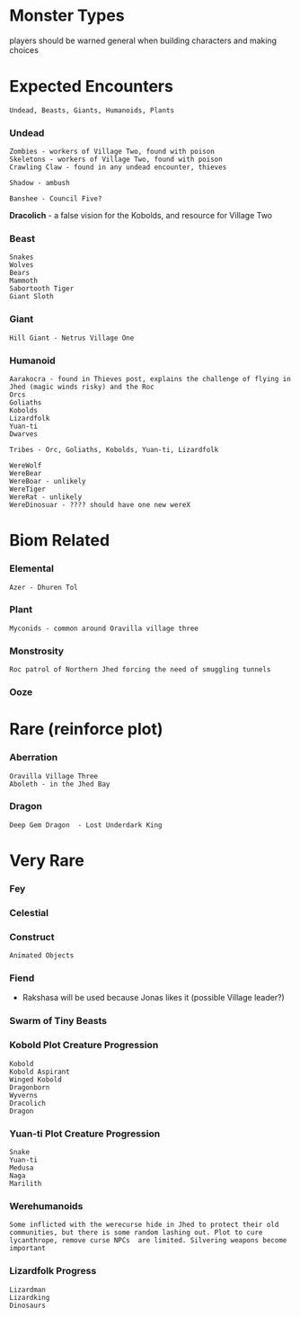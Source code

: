 # Monster Types

players should be warned general when building characters and making choices



# Expected Encounters

    Undead, Beasts, Giants, Humanoids, Plants
    
### Undead 
    
    Zombies - workers of Village Two, found with poison
    Skeletons - workers of Village Two, found with poison  
    Crawling Claw - found in any undead encounter, thieves
    
    Shadow - ambush
    
    Banshee - Council Five?
    
   **Dracolich** - a false vision for the Kobolds, and resource for Village Two
    
    

### Beast

    Snakes
    Wolves
    Bears
    Mammoth
    Sabortooth Tiger
    Giant Sloth

### Giant
    
    Hill Giant - Netrus Village One

### Humanoid
    
    Aarakocra - found in Thieves post, explains the challenge of flying in Jhed (magic winds risky) and the Roc
    Orcs
    Goliaths
    Kobolds
    Lizardfolk
    Yuan-ti
    Dwarves
    
    Tribes - Orc, Goliaths, Kobolds, Yuan-ti, Lizardfolk

    WereWolf
    WereBear
    WereBoar - unlikely
    WereTiger
    WereRat - unlikely
    WereDinosuar - ???? should have one new wereX

# Biom Related

### Elemental
    Azer - Dhuren Tol

### Plant
    Myconids - common around Oravilla village three
### Monstrosity
    Roc patrol of Northern Jhed forcing the need of smuggling tunnels
### Ooze



# Rare (reinforce plot)

### Aberration
    Oravilla Village Three
    Aboleth - in the Jhed Bay
    
### Dragon

    Deep Gem Dragon  - Lost Underdark King

# Very Rare

### Fey

### Celestial

### Construct
    Animated Objects

### Fiend

- Rakshasa will be used because Jonas likes it (possible Village leader?)

### Swarm of Tiny Beasts

### Kobold Plot Creature Progression
    Kobold
    Kobold Aspirant
    Winged Kobold
    Dragonborn
    Wyverns
    Dracolich
    Dragon

### Yuan-ti Plot Creature Progression
    Snake
    Yuan-ti
    Medusa
    Naga
    Marilith


### Werehumanoids
    Some inflicted with the werecurse hide in Jhed to protect their old communities, but there is some random lashing out. Plot to cure lycanthrope, remove curse NPCs  are limited. Silvering weapons become important
    
### Lizardfolk Progress
    Lizardman
    Lizardking
    Dinosaurs












